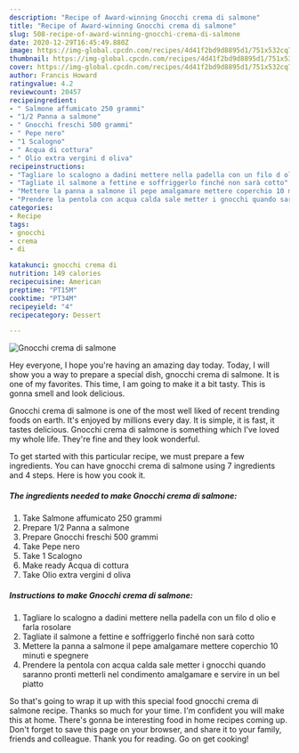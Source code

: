 ```yaml
---
description: "Recipe of Award-winning Gnocchi crema di salmone"
title: "Recipe of Award-winning Gnocchi crema di salmone"
slug: 508-recipe-of-award-winning-gnocchi-crema-di-salmone
date: 2020-12-29T16:45:49.880Z
image: https://img-global.cpcdn.com/recipes/4d41f2bd9d8895d1/751x532cq70/gnocchi-crema-di-salmone-recipe-main-photo.jpg
thumbnail: https://img-global.cpcdn.com/recipes/4d41f2bd9d8895d1/751x532cq70/gnocchi-crema-di-salmone-recipe-main-photo.jpg
cover: https://img-global.cpcdn.com/recipes/4d41f2bd9d8895d1/751x532cq70/gnocchi-crema-di-salmone-recipe-main-photo.jpg
author: Francis Howard
ratingvalue: 4.2
reviewcount: 20457
recipeingredient:
- " Salmone affumicato 250 grammi"
- "1/2 Panna a salmone"
- " Gnocchi freschi 500 grammi"
- " Pepe nero"
- "1 Scalogno"
- " Acqua di cottura"
- " Olio extra vergini d oliva"
recipeinstructions:
- "Tagliare lo scalogno a dadini mettere nella padella con un filo d olio e farla rosolare"
- "Tagliate il salmone a fettine e soffriggerlo finché non sarà cotto"
- "Mettere la panna a salmone il pepe amalgamare mettere coperchio 10 minuti e spegnere"
- "Prendere la pentola con acqua calda sale metter i gnocchi quando saranno pronti metterli nel condimento amalgamare e servire in un bel piatto"
categories:
- Recipe
tags:
- gnocchi
- crema
- di

katakunci: gnocchi crema di 
nutrition: 149 calories
recipecuisine: American
preptime: "PT15M"
cooktime: "PT34M"
recipeyield: "4"
recipecategory: Dessert

---
```



![Gnocchi crema di salmone](https://img-global.cpcdn.com/recipes/4d41f2bd9d8895d1/751x532cq70/gnocchi-crema-di-salmone-recipe-main-photo.jpg)

Hey everyone, I hope you're having an amazing day today. Today, I will show you a way to prepare a special dish, gnocchi crema di salmone. It is one of my favorites. This time, I am going to make it a bit tasty. This is gonna smell and look delicious.



Gnocchi crema di salmone is one of the most well liked of recent trending foods on earth. It's enjoyed by millions every day. It is simple, it is fast, it tastes delicious. Gnocchi crema di salmone is something which I've loved my whole life. They're fine and they look wonderful.


To get started with this particular recipe, we must prepare a few ingredients. You can have gnocchi crema di salmone using 7 ingredients and 4 steps. Here is how you cook it.

<!--inarticleads1-->

##### The ingredients needed to make Gnocchi crema di salmone:

1. Take  Salmone affumicato 250 grammi
1. Prepare 1/2 Panna a salmone
1. Prepare  Gnocchi freschi 500 grammi
1. Take  Pepe nero
1. Take 1 Scalogno
1. Make ready  Acqua di cottura
1. Take  Olio extra vergini d oliva




<!--inarticleads2-->

##### Instructions to make Gnocchi crema di salmone:

1. Tagliare lo scalogno a dadini mettere nella padella con un filo d olio e farla rosolare
1. Tagliate il salmone a fettine e soffriggerlo finché non sarà cotto
1. Mettere la panna a salmone il pepe amalgamare mettere coperchio 10 minuti e spegnere
1. Prendere la pentola con acqua calda sale metter i gnocchi quando saranno pronti metterli nel condimento amalgamare e servire in un bel piatto




So that's going to wrap it up with this special food gnocchi crema di salmone recipe. Thanks so much for your time. I'm confident you will make this at home. There's gonna be interesting food in home recipes coming up. Don't forget to save this page on your browser, and share it to your family, friends and colleague. Thank you for reading. Go on get cooking!

